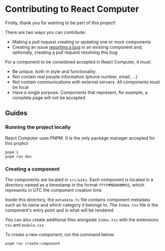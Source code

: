 # Contributing to React Computer

Firstly, thank you for wanting to be part of this project!

There are two ways you can contribute:

-   Making a pull request creating or updating one or more components
-   Creating an issue [reporting a bug](https://github.com/willpinha/react-computer/issues/new?template=component-bug-report.yml) in an existing component and, optionally, creating a pull request resolving this bug

For a component to be considered accepted in React Computer, it must:

-   Be unique, both in style and functionality
-   Not contain real people information (phone number, email, ...)
-   Not contain communications with external servers. All components must be local
-   Have a single purpose. Components that represent, for example, a complete page will not be accepted

## Guides

### Running the project locally

React Computer uses PNPM. It is the only package manager accepted for this project

```
pnpm i
pnpm run dev
```

### Creating a component

The components are located in `src/wiki`. Each component is located in a directory named as a timestamp in the format `YYYYMMDDHHMMSS`, which represents in UTC the component creation time

Inside this directory, the `metadata.ts` file contains component metadata such as its name and which category it belongs to. The `Index.tsx` file is the component's entry point and is what will be rendered

You can also create additional files alongside `Index.tsx` with the extensions `tsx` and `module.css`

To create a new component, run the command below:

```
pnpm run create-component
```
